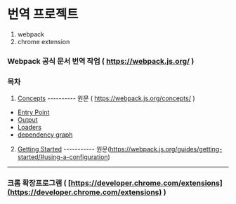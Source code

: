 
# 번역 프로젝트
1. webpack 
2. chrome extension



### Webpack 공식 문서 번역 작업  ( https://webpack.js.org/ )



### 목차

1. [Concepts](https://github.com/judaihyun/webpack-docs/tree/master/content-ko/concepts/index.md) ---------- 원문 ( https://webpack.js.org/concepts/ ) 
- [Entry Point](https://github.com/judaihyun/webpack-docs/blob/master/content-ko/concepts/entry-points.md)
- [Output](https://github.com/judaihyun/webpack-docs/blob/master/content-ko/concepts/output.md)
- [Loaders](https://github.com/judaihyun/webpack-korean-docs/blob/master/content-ko/concepts/loader.md)
- [dependency graph](https://github.com/judaihyun/webpack-docs/blob/master/content-ko/concepts/dependency-graph.md)


2. [Getting Started](https://github.com/judaihyun/webpack-docs/blob/master/content-ko/guides/getting-started.md) ----------- 원문(https://webpack.js.org/guides/getting-started/#using-a-configuration)


--------------

### 크롬 확장프로그램 ( [https://developer.chrome.com/extensions](https://developer.chrome.com/extensions) )
